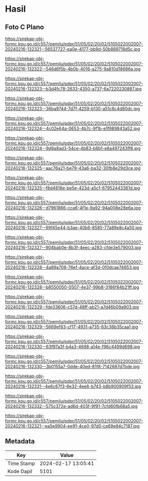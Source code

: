 # Hasil

## Foto C Plano

https://sirekap-obj-formc.kpu.go.id/c557/pemilu/pdpr/51/05/02/20/02/5105022002007-20240216-132321--56537727-ea0e-4177-bb9d-50b889718d5c.jpg

https://sirekap-obj-formc.kpu.go.id/c557/pemilu/pdpr/51/05/02/20/02/5105022002007-20240216-132322--546d6f5b-4b0b-4016-a275-9a810d18686a.jpg

https://sirekap-obj-formc.kpu.go.id/c557/pemilu/pdpr/51/05/02/20/02/5105022002007-20240216-132323--b3d4fc78-2633-4350-a737-6a7220230887.jpg

https://sirekap-obj-formc.kpu.go.id/c557/pemilu/pdpr/51/05/02/20/02/5105022002007-20240216-132323--36ba9744-7d7f-4259-b130-a51c8c4d80dc.jpg

https://sirekap-obj-formc.kpu.go.id/c557/pemilu/pdpr/51/05/02/20/02/5105022002007-20240216-132324--4c02e64a-0653-4b7c-9f1b-e1f989843a52.jpg

https://sirekap-obj-formc.kpu.go.id/c557/pemilu/pdpr/51/05/02/20/02/5105022002007-20240216-132324--9d6a8ad3-54ce-4b83-b8b1-e8a497243ff8.jpg

https://sirekap-obj-formc.kpu.go.id/c557/pemilu/pdpr/51/05/02/20/02/5105022002007-20240216-132325--aac76a21-be79-43a6-ba32-30fb8e29d3ce.jpg

https://sirekap-obj-formc.kpu.go.id/c557/pemilu/pdpr/51/05/02/20/02/5105022002007-20240216-132325--f8d4818e-be5e-423d-a5c1-67952443361d.jpg

https://sirekap-obj-formc.kpu.go.id/c557/pemilu/pdpr/51/05/02/20/02/5105022002007-20240216-132326--d7961866-cca6-4f1e-9a92-94a008e28e6a.jpg

https://sirekap-obj-formc.kpu.go.id/c557/pemilu/pdpr/51/05/02/20/02/5105022002007-20240216-132327--99f45e44-b3ae-40b6-8585-77a89e8c4a50.jpg

https://sirekap-obj-formc.kpu.go.id/c557/pemilu/pdpr/51/05/02/20/02/5105022002007-20240216-132327--904bab0e-8b3f-4eec-a283-cfde3e579003.jpg

https://sirekap-obj-formc.kpu.go.id/c557/pemilu/pdpr/51/05/02/20/02/5105022002007-20240216-132328--4a89a708-76ef-4ace-af3d-0f0dcae74653.jpg

https://sirekap-obj-formc.kpu.go.id/c557/pemilu/pdpr/51/05/02/20/02/5105022002007-20240216-132328--b8550050-0507-4e37-99b8-3186f84b21ff.jpg

https://sirekap-obj-formc.kpu.go.id/c557/pemilu/pdpr/51/05/02/20/02/5105022002007-20240216-132329--fde33606-c57d-48ff-ab21-a7d46b09a903.jpg

https://sirekap-obj-formc.kpu.go.id/c557/pemilu/pdpr/51/05/02/20/02/5105022002007-20240216-132329--5669ef83-cf17-4931-a735-63c36b35caa1.jpg

https://sirekap-obj-formc.kpu.go.id/c557/pemilu/pdpr/51/05/02/20/02/5105022002007-20240216-132330--63f97a3f-b4a3-4698-a14e-f96c4499d698.jpg

https://sirekap-obj-formc.kpu.go.id/c557/pemilu/pdpr/51/05/02/20/02/5105022002007-20240216-132330--3b0155a7-0dde-40ed-81f8-7142687d7bde.jpg

https://sirekap-obj-formc.kpu.go.id/c557/pemilu/pdpr/51/05/02/20/02/5105022002007-20240216-132331--4e6c67f3-6e32-4ee6-b743-b8b900909f53.jpg

https://sirekap-obj-formc.kpu.go.id/c557/pemilu/pdpr/51/05/02/20/02/5105022002007-20240216-132332--575c372e-ad6d-403f-9f91-7cfd60fb68a5.jpg

https://sirekap-obj-formc.kpu.go.id/c557/pemilu/pdpr/51/05/02/20/02/5105022002007-20240216-132321--ea5e9904-ee91-4ce0-97d0-ce69e84c7187.jpg


## Metadata

| Key        | Value               |
| ---------- | ------------------- |
| Time Stamp | 2024-02-17 13:05:41 |
| Kode Dapil | 5101                |



